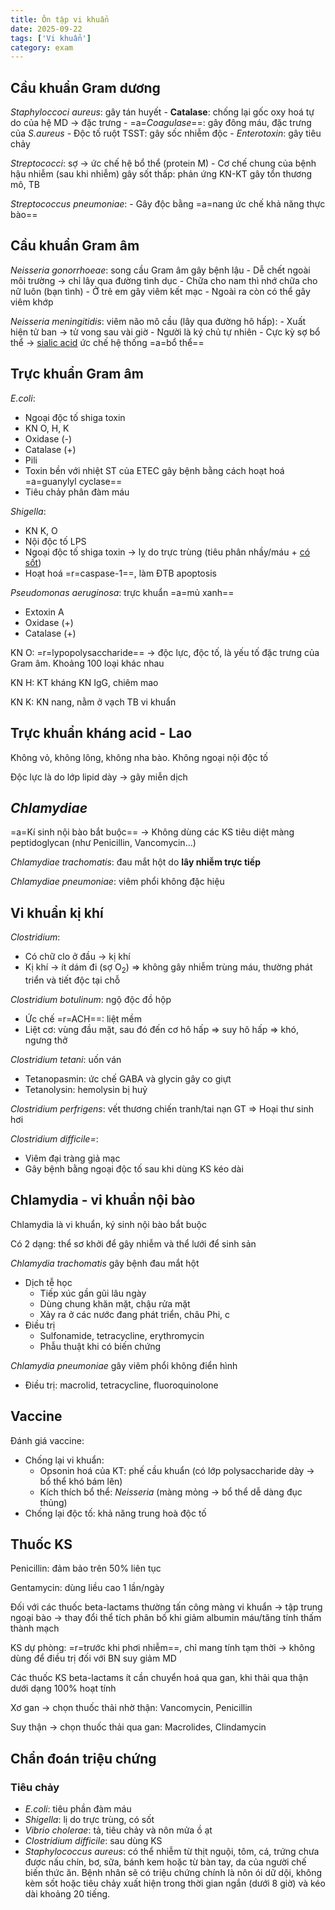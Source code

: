 ```yaml
---
title: Ôn tập vi khuẩn
date: 2025-09-22
tags: ['Vi khuẩn']
category: exam
---
```


## Cầu khuẩn Gram dương

*Staphyloccoci aureus*: gây tán huyết
    - **Catalase**: chống lại gốc oxy hoá tự do của hệ MD -> đặc trưng
    - =a=*Coagulase*==: gây đông máu, đặc trưng của *S.aureus*
    - Độc tố ruột TSST: gây sốc nhiễm độc
    - *Enterotoxin*: gây tiêu chảy

*Streptococci*: sợ -> ức chế hệ bổ thể (protein M)
    - Cơ chế chung của bệnh hậu nhiễm (sau khi nhiễm) gây sốt thấp: phản ứng KN-KT gây tổn thương mô, TB

*Streptococcus pneumoniae*:
    - Gây độc bằng =a=nang ức chế khả năng thực bào==

## Cầu khuẩn Gram âm

*Neisseria gonorrhoeae*: song cầu Gram âm gây bệnh lậu
    - Dễ chết ngoài môi trường -> chỉ lây qua đường tình dục
    - Chữa cho nam thì nhớ chữa cho nữ luôn (bạn tình)
    - Ở trẻ em gây viêm kết mạc
    - Ngoài ra còn có thể gây viêm khớp

*Neisseria meningitidis*: viêm não mô cầu (lây qua đường hô hấp):
    - Xuất hiện tử ban -> tử vong sau vài giờ
    - Người là ký chủ tự nhiên
    - Cực kỳ sợ bổ thể -> <u>sialic acid</u> ức chế hệ thống =a=bổ thể==

## Trực khuẩn Gram âm

*E.coli*:

- Ngoại độc tố shiga toxin
- KN O, H, K
- Oxidase (-)
- Catalase (+)
- Pili
- Toxin bền với nhiệt ST của ETEC gây bệnh bằng cách hoạt hoá =a=guanylyl cyclase==
- Tiêu chảy phân đàm máu

*Shigella*:

- KN K, O
- Nội độc tố LPS
- Ngoại độc tố shiga toxin -> lỵ do trực trùng (tiêu phân nhầy/máu + <u>có sốt</u>)
- Hoạt hoá =r=caspase-1==, làm ĐTB apoptosis

*Pseudomonas aeruginosa*: trực khuẩn =a=mủ xanh==

- Extoxin A
- Oxidase (+)
- Catalase (+)

KN O: =r=lypopolysaccharide== -> độc lực, độc tố, là yếu tố đặc trưng của Gram âm.
Khoảng 100 loại khác nhau

KN H: KT kháng KN IgG, chiêm mao

KN K: KN nang, nằm ở vạch TB vi khuẩn

## Trực khuẩn kháng acid - Lao

Không vỏ, không lông, không nha bào.
Không ngoại nội độc tố

Độc lực là do lớp lipid dày -> gây miễn dịch

## *Chlamydiae*

=a=Kí sinh nội bào bắt buộc== -> Không dùng các KS tiêu diệt màng peptidoglycan (như Penicillin, Vancomycin...)

*Chlamydiae trachomatis*: đau mắt hột do **lây nhiễm trực tiếp**

*Chlamydiae pneumoniae*: viêm phổi không đặc hiệu

## Vi khuẩn kị khí

*Clostridium*:

- Có chữ clo ở đầu -> kị khí
- Kị khí -> ít dám đi (sợ O<sub>2</sub>) => không gây nhiễm trùng máu, thường phát triển và tiết độc tại chỗ

*Clostridium botulinum*: ngộ độc đồ hộp

- Ức chế =r=ACH==: liệt mềm
- Liệt cơ: vùng đầu mặt, sau đó đến cơ hô hấp => suy hô hấp => khó, ngưng thở

*Clostridium tetani*: uốn ván

- Tetanopasmin: ức chế GABA và glycin gây co giựt
- Tetanolysin: hemolysin bị huỷ

*Clostridium perfrigens*: vết thương chiến tranh/tai nạn GT => Hoại thư sinh hơi

*Clostridium difficile=*:

- Viêm đại tràng giả mạc
- Gây bệnh bằng ngoại độc tố sau khi dùng KS kéo dài

## Chlamydia - vi khuẩn nội bào

Chlamydia là vi khuẩn, ký sinh nội bào bắt buộc

Có 2 dạng: thể sơ khởi để gây nhiễm và thể lưới để sinh
sản

*Chlamydia trachomatis* gây bệnh đau mắt hột

- Dịch tễ học
  - Tiếp xúc gần gũi lâu ngày
  - Dùng chung khăn mặt, chậu rửa mặt
  - Xảy ra ở các nước đang phát triển, châu Phi, c
- Điều trị
  - Sulfonamide, tetracycline, erythromycin
  - Phẫu thuật khi có biến chứng

*Chlamydia pneumoniae* gây viêm phổi không điển hình

- Điều trị: macrolid, tetracycline, fluoroquinolone

## Vaccine

Đánh giá vaccine:

- Chống lại vi khuẩn:
  - Opsonin hoá của KT: phế cầu khuẩn (có lớp polysaccharide dày -> bổ thể khó bám lên)
  - Kích thích bổ thể: *Neisseria* (màng mỏng -> bổ thể dễ dàng đục thủng)
- Chống lại độc tố: khả năng trung hoà độc tố

## Thuốc KS

Penicillin: đảm bảo trên 50% liên tục

Gentamycin: dùng liều cao 1 lần/ngày

Đối với các thuốc beta-lactams thường tấn công màng vi khuẩn -> tập trung ngoại bào -> thay đổi thể tích phân bố khi giảm albumin máu/tăng tính thấm thành mạch

KS dự phòng: =r=trước khi phơi nhiễm==, chỉ mang tính tạm thời -> không dùng để điều trị đối với BN suy giảm MD

Các thuốc KS beta-lactams ít cần chuyển hoá qua gan, khi thải qua thận dưới dạng 100% hoạt tính

Xơ gan -> chọn thuốc thải nhờ thận: Vancomycin, Penicillin

Suy thận -> chọn thuốc thải qua gan: Macrolides, Clindamycin

## Chẩn đoán triệu chứng

### Tiêu chảy

- *E.coli*: tiêu phần đàm máu
- *Shigella*: lị do trực trùng, có sốt
- *Vibrio cholerae*: tả, tiêu chảy và nôn mửa ồ ạt
- *Clostridium difficile*: sau dùng KS
- *Staphylococcus aureus*: có thể nhiễm từ thịt nguội, tôm, cá, trứng chưa được nấu chín, bơ, sữa, bánh kem hoặc từ bàn tay, da của người chế biến thức ăn.
Bệnh nhân sẽ có triệu chứng chính là nôn ói dữ dội, không kèm sốt hoặc tiêu chảy xuất hiện trong thời gian ngắn (dưới 8 giờ) và kéo dài khoảng 20 tiếng.
